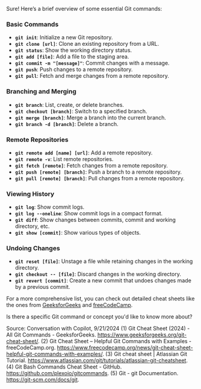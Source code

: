 Sure! Here’s a brief overview of some essential Git commands:

### Basic Commands
- **`git init`**: Initialize a new Git repository.
- **`git clone [url]`**: Clone an existing repository from a URL.
- **`git status`**: Show the working directory status.
- **`git add [file]`**: Add a file to the staging area.
- **`git commit -m "[message]"`**: Commit changes with a message.
- **`git push`**: Push changes to a remote repository.
- **`git pull`**: Fetch and merge changes from a remote repository.

### Branching and Merging
- **`git branch`**: List, create, or delete branches.
- **`git checkout [branch]`**: Switch to a specified branch.
- **`git merge [branch]`**: Merge a branch into the current branch.
- **`git branch -d [branch]`**: Delete a branch.

### Remote Repositories
- **`git remote add [name] [url]`**: Add a remote repository.
- **`git remote -v`**: List remote repositories.
- **`git fetch [remote]`**: Fetch changes from a remote repository.
- **`git push [remote] [branch]`**: Push a branch to a remote repository.
- **`git pull [remote] [branch]`**: Pull changes from a remote repository.

### Viewing History
- **`git log`**: Show commit logs.
- **`git log --oneline`**: Show commit logs in a compact format.
- **`git diff`**: Show changes between commits, commit and working directory, etc.
- **`git show [commit]`**: Show various types of objects.

### Undoing Changes
- **`git reset [file]`**: Unstage a file while retaining changes in the working directory.
- **`git checkout -- [file]`**: Discard changes in the working directory.
- **`git revert [commit]`**: Create a new commit that undoes changes made by a previous commit.

For a more comprehensive list, you can check out detailed cheat sheets like the ones from [GeeksforGeeks](https://www.geeksforgeeks.org/git-cheat-sheet/) and [freeCodeCamp](https://www.freecodecamp.org/news/git-cheat-sheet-helpful-git-commands-with-examples/).

Is there a specific Git command or concept you'd like to know more about?

Source: Conversation with Copilot, 9/21/2024
(1) Git Cheat Sheet (2024) - All Git Commands - GeeksforGeeks. https://www.geeksforgeeks.org/git-cheat-sheet/.
(2) Git Cheat Sheet – Helpful Git Commands with Examples - freeCodeCamp.org. https://www.freecodecamp.org/news/git-cheat-sheet-helpful-git-commands-with-examples/.
(3) Git cheat sheet | Atlassian Git Tutorial. https://www.atlassian.com/git/tutorials/atlassian-git-cheatsheet.
(4) Git Bash Commands Cheat Sheet - GitHub. https://github.com/plexoio/gitcommands.
(5) Git - git Documentation. https://git-scm.com/docs/git.
